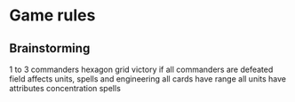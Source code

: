 # Game rules

## Brainstorming

1 to 3 commanders
hexagon grid
victory if all commanders are defeated
field affects units, spells and engineering
all cards have range
all units have attributes
concentration spells